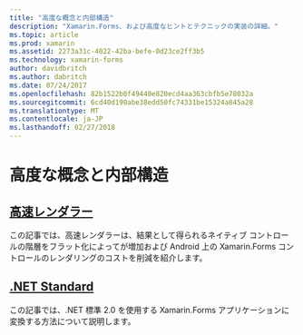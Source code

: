 ```yaml
---
title: "高度な概念と内部構造"
description: "Xamarin.Forms、および高度なヒントとテクニックの実装の詳細。"
ms.topic: article
ms.prod: xamarin
ms.assetid: 2273a31c-4022-42ba-befe-0d23ce2ff3b5
ms.technology: xamarin-forms
author: davidbritch
ms.author: dabritch
ms.date: 07/24/2017
ms.openlocfilehash: 82b1522b0f49440e820ecd4aa363cbfb5e78032a
ms.sourcegitcommit: 6cd40d190abe38edd50fc74331be15324a845a28
ms.translationtype: MT
ms.contentlocale: ja-JP
ms.lasthandoff: 02/27/2018
---
```

# <a name="advanced-concepts--internals"></a>高度な概念と内部構造

## <a name="fast-renderersfast-renderersmd"></a>[高速レンダラー](fast-renderers.md)

この記事では、高速レンダラーは、結果として得られるネイティブ コントロールの階層をフラット化によってが増加および Android 上の Xamarin.Forms コントロールのレンダリングのコストを削減を紹介します。

## <a name="net-standardnet-standardmd"></a>[.NET Standard](net-standard.md)

この記事では、.NET 標準 2.0 を使用する Xamarin.Forms アプリケーションに変換する方法について説明します。
